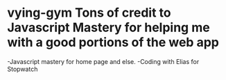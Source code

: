 # vying-gym Tons of credit to Javascript Mastery for helping me with a good portions of the web app
-Javascript mastery for home page and else.
-Coding with Elias for Stopwatch 
